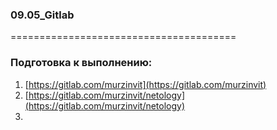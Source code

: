 ### 09.05_Gitlab </br>
=======================================</br>
### Подготовка к выполнению: </br>
1) [https://gitlab.com/murzinvit](https://gitlab.com/murzinvit)
2) [https://gitlab.com/murzinvit/netology](https://gitlab.com/murzinvit/netology)
3) 
